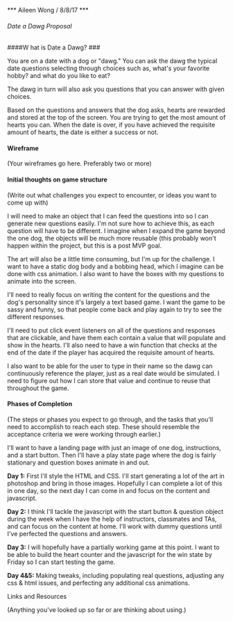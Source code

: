 *** Aileen Wong / 8/8/17 ***

###### Date a Dawg Proposal ###

####W hat is Date a Dawg? ###

You are on a date with a dog or "dawg." You can ask the dawg the typical date questions selecting through choices such as, what's your favorite hobby? and what do you like to eat? 

The dawg in turn will also ask you questions that you can answer with given choices. 

Based on the questions and answers that the dog asks, hearts are rewarded and stored at the top of the screen. You are trying to get the most amount of hearts you can. When the date is over, if you have achieved the requisite amount of hearts, the date is either a success or not. 

#### Wireframe ###

(Your wireframes go here. Preferably two or more)

#### Initial thoughts on game structure ###

(Write out what challenges you expect to encounter, or ideas you want to come up with)

I will need to make an object that I can feed the questions into so I can generate new questions easily. I'm not sure how to achieve this, as each question will have to be different. I imagine when I expand the game beyond the one dog, the objects will be much more reusable (this probably won't happen within the project, but this is a post MVP goal. 

The art will also be a little time consuming, but I'm up for the challenge. I want to have a static dog body and a bobbing head, which I imagine can be done with css animation. I also want to have the boxes with my questions to animate into the screen. 

I'll need to really focus on writing the content for the questions and the dog's personality since it's largely a text based game. I want the game to be sassy and funny, so that people come back and play again to try to see the different responses. 

I'll need to put click event listeners on all of the questions and responses that are clickable, and have them each contain a value that will populate and show in the hearts. I'll also need to have a win function that checks at the end of the date if the player has acquired the requisite amount of hearts. 

I also want to be able for the user to type in their name so the dawg can continuously reference the player, just as a real date would be simulated. I need to figure out how I can store that value and continue to reuse that throughout the game. 


#### Phases of Completion ###

(The steps or phases you expect to go through, and the tasks that you'll need to accomplish to reach each step. These should resemble the acceptance criteria we were working through earlier.)

I'll want to have a landing page with just an image of one dog, instructions, and a start button.  Then I'll have a play state page where the dog is fairly stationary and question boxes animate in and out. 

**Day 1:** First I'll style the HTML and CSS. I'll start generating a lot of the art in photoshop and bring in those images. Hopefully I can complete a lot of this in one day, so the next day I can come in and focus on the content and javascript. 

**Day 2:** I think I'll tackle the javascript with the start button & question object during the week when I have the help of instructors, classmates and TAs, and can focus on the content at home. I'll work with dummy questions until I've perfected the questions and answers. 

**Day 3:** I will hopefully have a partially working game at this point. I want to be able to build the heart counter and the javascript for the win state by Friday so I can start testing the game.

**Day 4&5:** Making tweaks, including populating real questions, adjusting any css & html issues, and perfecting any additional css animations. 

Links and Resources

(Anything you've looked up so far or are thinking about using.)
